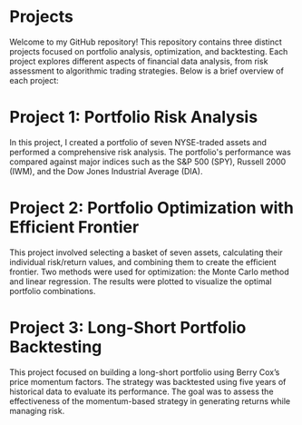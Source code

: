 # Projects
Welcome to my GitHub repository! This repository contains three distinct projects focused on portfolio analysis, optimization, and backtesting. Each project explores different aspects of financial data analysis, from risk assessment to algorithmic trading strategies. Below is a brief overview of each project:

# Project 1: Portfolio Risk Analysis
In this project, I created a portfolio of seven NYSE-traded assets and performed a comprehensive risk analysis. The portfolio's performance was compared against major indices such as the S&P 500 (SPY), Russell 2000 (IWM), and the Dow Jones Industrial Average (DIA). 
# Project 2: Portfolio Optimization with Efficient Frontier
This project involved selecting a basket of seven assets, calculating their individual risk/return values, and combining them to create the efficient frontier. Two methods were used for optimization: the Monte Carlo method and linear regression. The results were plotted to visualize the optimal portfolio combinations.

# Project 3: Long-Short Portfolio Backtesting
This project focused on building a long-short portfolio using Berry Cox’s price momentum factors. The strategy was backtested using five years of historical data to evaluate its performance. The goal was to assess the effectiveness of the momentum-based strategy in generating returns while managing risk.
